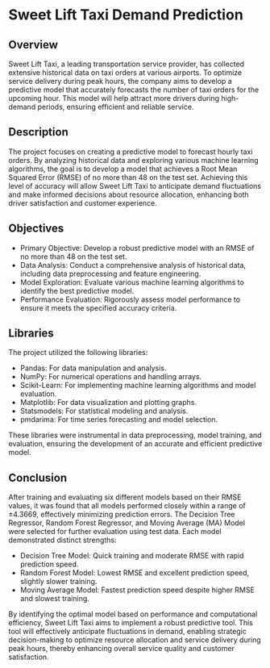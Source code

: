 # Sweet Lift Taxi Demand Prediction

## Overview
Sweet Lift Taxi, a leading transportation service provider, has collected extensive historical data on taxi orders at various airports. To optimize service delivery during peak hours, the company aims to develop a predictive model that accurately forecasts the number of taxi orders for the upcoming hour. This model will help attract more drivers during high-demand periods, ensuring efficient and reliable service.

## Description
The project focuses on creating a predictive model to forecast hourly taxi orders. By analyzing historical data and exploring various machine learning algorithms, the goal is to develop a model that achieves a Root Mean Squared Error (RMSE) of no more than 48 on the test set. Achieving this level of accuracy will allow Sweet Lift Taxi to anticipate demand fluctuations and make informed decisions about resource allocation, enhancing both driver satisfaction and customer experience.

## Objectives
- Primary Objective: Develop a robust predictive model with an RMSE of no more than 48 on the test set.
- Data Analysis: Conduct a comprehensive analysis of historical data, including data preprocessing and feature engineering.
- Model Exploration: Evaluate various machine learning algorithms to identify the best predictive model.
- Performance Evaluation: Rigorously assess model performance to ensure it meets the specified accuracy criteria.

## Libraries
The project utilized the following libraries:
- Pandas: For data manipulation and analysis.
- NumPy: For numerical operations and handling arrays.
- Scikit-Learn: For implementing machine learning algorithms and model evaluation.
- Matplotlib: For data visualization and plotting graphs.
- Statsmodels: For statistical modeling and analysis.
- pmdarima: For time series forecasting and model selection.

These libraries were instrumental in data preprocessing, model training, and evaluation, ensuring the development of an accurate and efficient predictive model.

## Conclusion
After training and evaluating six different models based on their RMSE values, it was found that all models performed closely within a range of ±4.3669, effectively minimizing prediction errors. The Decision Tree Regressor, Random Forest Regressor, and Moving Average (MA) Model were selected for further evaluation using test data. Each model demonstrated distinct strengths:

- Decision Tree Model: Quick training and moderate RMSE with rapid prediction speed.
- Random Forest Model: Lowest RMSE and excellent prediction speed, slightly slower training.
- Moving Average Model: Fastest prediction speed despite higher RMSE and slowest training.

By identifying the optimal model based on performance and computational efficiency, Sweet Lift Taxi aims to implement a robust predictive tool. This tool will effectively anticipate fluctuations in demand, enabling strategic decision-making to optimize resource allocation and service delivery during peak hours, thereby enhancing overall service quality and customer satisfaction.

